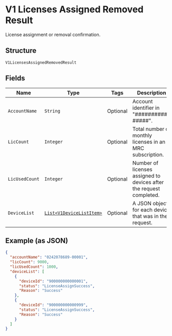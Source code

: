 
# V1 Licenses Assigned Removed Result

License assignment or removal confirmation.

## Structure

`V1LicensesAssignedRemovedResult`

## Fields

| Name | Type | Tags | Description | Getter | Setter |
|  --- | --- | --- | --- | --- | --- |
| `AccountName` | `String` | Optional | Account identifier in "##########-#####". | String getAccountName() | setAccountName(String accountName) |
| `LicCount` | `Integer` | Optional | Total number of monthly licenses in an MRC subscription. | Integer getLicCount() | setLicCount(Integer licCount) |
| `LicUsedCount` | `Integer` | Optional | Number of licenses assigned to devices after the request completed. | Integer getLicUsedCount() | setLicUsedCount(Integer licUsedCount) |
| `DeviceList` | [`List<V1DeviceListItem>`](../../doc/models/v1-device-list-item.md) | Optional | A JSON object for each device that was in the request. | List<V1DeviceListItem> getDeviceList() | setDeviceList(List<V1DeviceListItem> deviceList) |

## Example (as JSON)

```json
{
  "accountName": "0242078689-00001",
  "licCount": 9000,
  "licUsedCount": 1000,
  "deviceList": [
    {
      "deviceId": "900000000000001",
      "status": "LicenseAssignSuccess",
      "Reason": "Success"
    },
    {
      "deviceId": "900000000000999",
      "status": "LicenseAssignSuccess",
      "Reason": "Success"
    }
  ]
}
```

